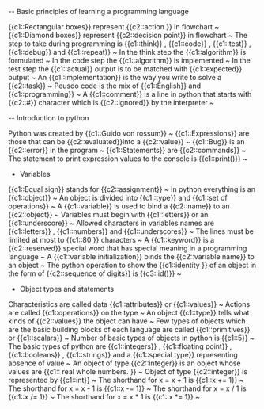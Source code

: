 -- Basic principles of learning a programming language

{{c1::Rectangular boxes}} represent {{c2::action }} in flowchart ~
{{c1::Diamond boxes}} represent {{c2::decision point}} in flowchart ~
The step to take during programming is {{c1::think}} , {{c1::code}} , {{c1::test}} , {{c1::debug}} and {{c1::repeat}}  ~
In the think step the {{c1::algorithm}} is formulated ~
In the code step the {{c1::algorithm}}  is implemented ~
In the test step the {{c1::actual}} output is to be matched with {{c1::expected}} output ~
An {{c1::implementation}} is the way you write to solve a {{c2::task}}  ~
Peusdo code is the mix of {{c1::English}} and {{c1::programming}}  ~
A {{c1::comment}} is a line in python that starts with {{c2::#}} character which is {{c2::ignored}} by the interpreter ~

-- Introduction to python

Python was created by {{c1::Guido von rossum}}  ~
{{c1::Expressions}} are those that can be {{c2::evaluated}}into a {{c2::value}}   ~
{{c1::Bug}} is an {{c2::error}} in the program ~
{{c1::Statements}} are {{c2::commands}}  ~
The statement to print expression values to the console is {{c1::print()}}  ~

- Variables

{{c1::Equal sign}} stands for {{c2::assignment}}  ~
In python everything is an {{c1::object}}  ~
An object is divided into {{c1::type}} and {{c1::set of operations}}  ~
A {{c1::variable}} is used to bind a {{c2::name}} to an {{c2::object}}  ~
Variables must begin with {{c1::letters}} or an {{c1::underscore}}  ~
Allowed characters in variables names are {{c1::letters}} , {{c1::numbers}} and {{c1::underscores}}  ~
The lines must be limited at  most to {{c1::80 }} characters ~
A {{c1::keyword}} is a {{c2::reserved}} special word that has special meaning in a programming  language ~
A {{c1::variable initialization}} binds the {{c2::variable name}} to an object  ~
The python operation to show the {{c1::identity  }} of an object in the form of {{c2::sequence of digits}} is {{c3::id()}}   ~

- Object types and statements

Characteristics are called data {{c1::attributes}} or {{c1::values}}  ~
Actions are called {{c1::operations}} on the type ~
An object {{c1::type}} tells what kinds of {{c2::values}} the object can have ~
Few types of objects which are the basic building blocks of each language are called {{c1::primitives}} or {{c1::scalars}}  ~
Number of basic types of objects in python is {{c1::5}}  ~
The basic types of python are {{c1::integers}} , {{c1::floating point}} , {{c1::booleans}} , {{c1::strings}} and a {{c1::special type}} representing absence of value ~
An object of type {{c2::integer}}  is an object whose values are {{c1:: real whole numbers. }} ~
Object of type {{c2::integer}} is represented by {{c1::int}}  ~
The shorthand for x = x + 1 is {{c1::x += 1}}  ~
The shorthand for x = x - 1 is {{c1::x -= 1}}  ~
The shorthand for x = x / 1 is {{c1::x /= 1}}  ~
The shorthand for x = x * 1 is {{c1::x *= 1}}  ~








